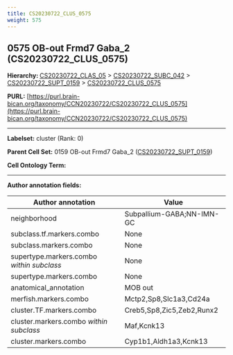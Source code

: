 ```yaml
---
title: CS20230722_CLUS_0575
weight: 575
---
```

## 0575 OB-out Frmd7 Gaba_2 (CS20230722_CLUS_0575)
<b>Hierarchy: </b>
[CS20230722_CLAS_05](../CS20230722_CLAS_05) >
[CS20230722_SUBC_042](../CS20230722_SUBC_042) >
[CS20230722_SUPT_0159](../CS20230722_SUPT_0159) >
[CS20230722_CLUS_0575](../CS20230722_CLUS_0575)

**PURL:** [https://purl.brain-bican.org/taxonomy/CCN20230722/CS20230722_CLUS_0575](https://purl.brain-bican.org/taxonomy/CCN20230722/CS20230722_CLUS_0575)

---


**Labelset:** cluster (Rank: 0)

**Parent Cell Set:** 0159 OB-out Frmd7 Gaba_2 ([CS20230722_SUPT_0159](../CS20230722_SUPT_0159))



**Cell Ontology Term:** 

[MARKER GENES.]: #


---

[TRANSFERRED ANNOTATIONS.]: #


[AUTHOR ANNOTATION FIELDS.]: #


**Author annotation fields:**

| Author annotation | Value |
|-------------------|-------|
|neighborhood|Subpallium-GABA;NN-IMN-GC|
|subclass.tf.markers.combo|None|
|subclass.markers.combo|None|
|supertype.markers.combo _within subclass_|None|
|supertype.markers.combo|None|
|anatomical_annotation|MOB out|
|merfish.markers.combo|Mctp2,Sp8,Slc1a3,Cd24a|
|cluster.TF.markers.combo|Creb5,Sp8,Zic5,Zeb2,Runx2|
|cluster.markers.combo _within subclass_|Maf,Kcnk13|
|cluster.markers.combo|Cyp1b1,Aldh1a3,Kcnk13|
